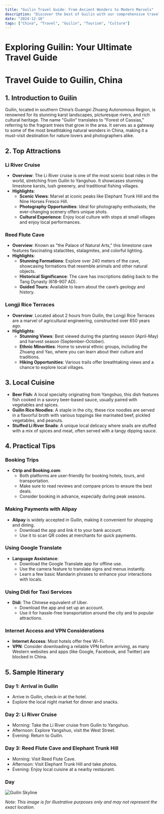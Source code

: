 ```yaml
---
title: "Guilin Travel Guide: From Ancient Wonders to Modern Marvels"
description: "Discover the best of Guilin with our comprehensive travel guide. Explore top attractions, savor local cuisine, and get insider tips for an unforgettable Chinese adventure."
date: "2024-12-16"
tags: ["China", "Travel", "Guilin", "Tourism", "Culture"]
---
```


# Exploring Guilin: Your Ultimate Travel Guide

# Travel Guide to Guilin, China

## 1. Introduction to Guilin
Guilin, located in southern China’s Guangxi Zhuang Autonomous Region, is renowned for its stunning karst landscapes, picturesque rivers, and rich cultural heritage. The name "Guilin" translates to "Forest of Cassias," referring to the fragrant trees that grow in the area. It serves as a gateway to some of the most breathtaking natural wonders in China, making it a must-visit destination for nature lovers and photographers alike.

## 2. Top Attractions

### Li River Cruise
- **Overview**: The Li River cruise is one of the most scenic boat rides in the world, stretching from Guilin to Yangshuo. It showcases stunning limestone karsts, lush greenery, and traditional fishing villages.
- **Highlights**:
  - **Scenic Views**: Marvel at iconic peaks like Elephant Trunk Hill and the Nine Horses Fresco Hill.
  - **Photography Opportunities**: Ideal for photography enthusiasts; the ever-changing scenery offers unique shots.
  - **Cultural Experience**: Enjoy local culture with stops at small villages and enjoy local performances.

### Reed Flute Cave
- **Overview**: Known as "the Palace of Natural Arts," this limestone cave features fascinating stalactites, stalagmites, and colorful lighting.
- **Highlights**:
  - **Stunning Formations**: Explore over 240 meters of the cave, showcasing formations that resemble animals and other natural objects.
  - **Historical Significance**: The cave has inscriptions dating back to the Tang Dynasty (618-907 AD).
  - **Guided Tours**: Available to learn about the cave’s geology and history.

### Longji Rice Terraces
- **Overview**: Located about 2 hours from Guilin, the Longji Rice Terraces are a marvel of agricultural engineering, constructed over 650 years ago.
- **Highlights**:
  - **Stunning Views**: Best viewed during the planting season (April-May) and harvest season (September-October).
  - **Ethnic Minorities**: Home to several ethnic groups, including the Zhuang and Yao, where you can learn about their culture and traditions.
  - **Hiking Opportunities**: Various trails offer breathtaking views and a chance to explore local villages.

## 3. Local Cuisine
- **Beer Fish**: A local specialty originating from Yangshuo, this dish features fish cooked in a savory beer-based sauce, usually paired with vegetables and spices.
- **Guilin Rice Noodles**: A staple in the city, these rice noodles are served in a flavorful broth with various toppings like marinated beef, pickled vegetables, and peanuts.
- **Stuffed Li River Snails**: A unique local delicacy where snails are stuffed with a mix of spices and meat, often served with a tangy dipping sauce.

## 4. Practical Tips

### Booking Trips
- **Ctrip and Booking.com**: 
  - Both platforms are user-friendly for booking hotels, tours, and transportation.
  - Make sure to read reviews and compare prices to ensure the best deals.
  - Consider booking in advance, especially during peak seasons.

### Making Payments with Alipay
- **Alipay** is widely accepted in Guilin, making it convenient for shopping and dining.
  - Download the app and link it to your bank account.
  - Use it to scan QR codes at merchants for quick payments.

### Using Google Translate
- **Language Assistance**:
  - Download the Google Translate app for offline use.
  - Use the camera feature to translate signs and menus instantly.
  - Learn a few basic Mandarin phrases to enhance your interactions with locals.

### Using Didi for Taxi Services
- **Didi**: The Chinese equivalent of Uber.
  - Download the app and set up an account.
  - Use it for hassle-free transportation around the city and to popular attractions.

### Internet Access and VPN Considerations
- **Internet Access**: Most hotels offer free Wi-Fi.
- **VPN**: Consider downloading a reliable VPN before arriving, as many Western websites and apps (like Google, Facebook, and Twitter) are blocked in China.

## 5. Sample Itinerary

### Day 1: Arrival in Guilin
- Arrive in Guilin, check-in at the hotel.
- Explore the local night market for dinner and snacks.

### Day 2: Li River Cruise
- Morning: Take the Li River cruise from Guilin to Yangshuo.
- Afternoon: Explore Yangshuo, visit the West Street.
- Evening: Return to Guilin.

### Day 3: Reed Flute Cave and Elephant Trunk Hill
- Morning: Visit Reed Flute Cave.
- Afternoon: Visit Elephant Trunk Hill and take photos.
- Evening: Enjoy local cuisine at a nearby restaurant.

### Day

<img src="https://source.unsplash.com/1600x900/?Guilin,cityscape" alt="Guilin Skyline" loading="lazy">

*Note: This image is for illustrative purposes only and may not represent the exact location.*

